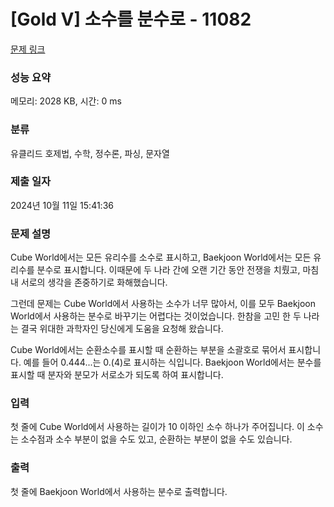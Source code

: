 # [Gold V] 소수를 분수로 - 11082 

[문제 링크](https://www.acmicpc.net/problem/11082) 

### 성능 요약

메모리: 2028 KB, 시간: 0 ms

### 분류

유클리드 호제법, 수학, 정수론, 파싱, 문자열

### 제출 일자

2024년 10월 11일 15:41:36

### 문제 설명

<p>Cube World에서는 모든 유리수를 소수로 표시하고, Baekjoon World에서는 모든 유리수를 분수로 표시합니다. 이때문에 두 나라 간에 오랜 기간 동안 전쟁을 치뤘고, 마침내 서로의 생각을 존중하기로 화해했습니다.</p>

<p>그런데 문제는 Cube World에서 사용하는 소수가 너무 많아서, 이를 모두 Baekjoon World에서 사용하는 분수로 바꾸기는 어렵다는 것이었습니다. 한참을 고민 한 두 나라는 결국 위대한 과학자인 당신에게 도움을 요청해 왔습니다.</p>

<p>Cube World에서는 순환소수를 표시할 때 순환하는 부분을 소괄호로 묶어서 표시합니다. 예를 들어 0.444...는 0.(4)로 표시하는 식입니다. Baekjoon World에서는 분수를 표시할 때 분자와 분모가 서로소가 되도록 하여 표시합니다.</p>

### 입력 

 <p>첫 줄에 Cube World에서 사용하는 길이가 10 이하인 소수 하나가 주어집니다. 이 소수는 소수점과 소수 부분이 없을 수도 있고, 순환하는 부분이 없을 수도 있습니다.</p>

### 출력 

 <p>첫 줄에 Baekjoon World에서 사용하는 분수로 출력합니다.</p>

